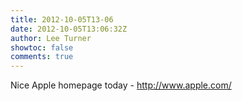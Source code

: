 ```yaml
---
title: 2012-10-05T13-06
date: 2012-10-05T13:06:32Z
author: Lee Turner
showtoc: false
comments: true
---
```


Nice Apple homepage today - http://www.apple.com/

